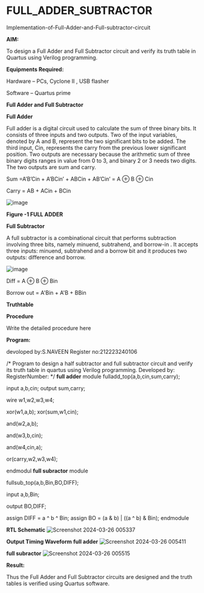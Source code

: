 # FULL_ADDER_SUBTRACTOR

Implementation-of-Full-Adder-and-Full-subtractor-circuit

**AIM:**

To design a Full Adder and Full Subtractor circuit and verify its truth table in Quartus using Verilog programming.

**Equipments Required:**

Hardware – PCs, Cyclone II , USB flasher

Software – Quartus prime

**Full Adder and Full Subtractor**



**Full Adder**

Full adder is a digital circuit used to calculate the sum of three binary bits. It consists of three inputs and two outputs. Two of the input variables, denoted by A and B, represent the two significant bits to be added. The third input, Cin, represents the carry from the previous lower significant position. Two outputs are necessary because the arithmetic sum of three binary digits ranges in value from 0 to 3, and binary 2 or 3 needs two digits. The two outputs are sum and carry.

Sum =A’B’Cin + A’BCin’ + ABCin + AB’Cin’ = A ⊕ B ⊕ Cin 

Carry = AB + ACin + BCin

![image](https://github.com/naavaneetha/FULL_ADDER_SUBTRACTOR/assets/154305477/0f30ba51-5ffb-4198-845f-18e054f675e7)

**Figure -1 FULL ADDER**

**Full Subtractor**

A full subtractor is a combinational circuit that performs subtraction involving three bits, namely minuend, subtrahend, and borrow-in . It accepts three inputs: minuend, subtrahend and a borrow bit and it produces two outputs: difference and borrow.

![image](https://github.com/naavaneetha/FULL_ADDER_SUBTRACTOR/assets/154305477/02b24f51-ab51-4304-9ad6-7b81ffc1ead5)

Diff = A ⊕ B ⊕ Bin 

Borrow out = A'Bin + A'B + BBin

**Truthtable**

**Procedure**

Write the detailed procedure here

**Program:**

devoloped by:S.NAVEEN
Register no:212223240106

/* Program to design a half subtractor and full subtractor circuit and verify its truth table in quartus using Verilog programming. Developed by: RegisterNumber:
*/
**full adder**
module fulladd_top(a,b,cin,sum,carry);

input a,b,cin; output sum,carry;

wire w1,w2,w3,w4;

xor(w1,a,b); xor(sum,w1,cin);

and(w2,a,b);

and(w3,b,cin);

and(w4,cin,a);

or(carry,w2,w3,w4); 

endmodul
**full subractor**
module 

fullsub_top(a,b,Bin,BO,DIFF);

input a,b,Bin;

output BO,DIFF;

assign DIFF = a ^ b ^ Bin; assign BO = (a & b) | ((a ^ b) & Bin);
endmodule 

**RTL Schematic**
![Screenshot 2024-03-26 005337](https://github.com/NAVEEN23013059/FULL_ADDER_SUBTRACTOR/assets/150319555/d4ecd9af-d640-4c61-aeca-96d4b18b4738)


**Output Timing Waveform**
**full adder**
![Screenshot 2024-03-26 005411](https://github.com/NAVEEN23013059/FULL_ADDER_SUBTRACTOR/assets/150319555/8242d955-5ac9-4d67-91fc-4bc6e5293338)

**full subractor**
![Screenshot 2024-03-26 005515](https://github.com/NAVEEN23013059/FULL_ADDER_SUBTRACTOR/assets/150319555/2af3caed-486a-4a4d-af8c-717bdabb5d36)


**Result:**

Thus the Full Adder and Full Subtractor circuits are designed and the truth tables is verified using Quartus software.



